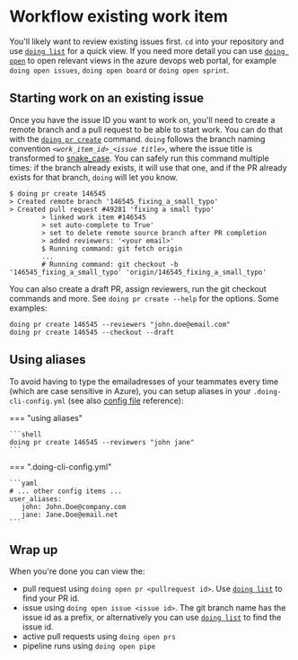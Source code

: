 # Workflow existing work item

You'll likely want to review existing issues first. `cd` into your repository and use [`doing list`](../reference/manual/list.md) for a quick view.
If you need more detail you can use [`doing open`](../reference/manual/open.md) to open relevant views in the azure devops web portal, for example `doing open issues`, `doing open board` or `doing open sprint`.

## Starting work on an existing issue

Once you have the issue ID you want to work on, you'll need to create a remote branch and a pull request to be able to start work. You can do that with the [`doing pr create`](../reference/manual/pr_create.md) command. `doing` follows the branch naming convention *`<work_item_id>_<issue title>`*, where the issue title is transformed to [snake_case](https://en.wikipedia.org/wiki/Snake_case). You can safely run this command multiple times: if the branch already exists, it will use that one, and if the PR already exists for that branch, `doing` will let you know.

<div class="termy termy-small">

```console
$ doing pr create 146545 
> Created remote branch '146545_fixing_a_small_typo'
> Created pull request #49281 'fixing a small typo'
        > linked work item #146545
        > set auto-complete to True'
        > set to delete remote source branch after PR completion
        > added reviewers: '<your email>'
        $ Running command: git fetch origin
        ...
        # Running command: git checkout -b '146545_fixing_a_small_typo' 'origin/146545_fixing_a_small_typo'
```

</div>

You can also create a draft PR, assign reviewers, run the git checkout commands and more. See `doing pr create --help` for the options. Some examples:

```shell
doing pr create 146545 --reviewers "john.doe@email.com"
doing pr create 146545 --checkout --draft
```

## Using aliases

To avoid having to type the emailadresses of your teammates every time (which are case sensitive in Azure), you can setup aliases in your `.doing-cli-config.yml` (see also [config file](../reference/config_file.md) reference):

=== "using aliases"

    ```shell
    doing pr create 146545 --reviewers "john jane"
    ```

=== ".doing-cli-config.yml"

    ```yaml
    # ... other config items ...
    user_aliases:
       john: John.Doe@company.com
       jane: Jane.Doe@email.net
    ```


## Wrap up

When you're done you can view the:

- pull request using `doing open pr <pullrequest id>`. Use [`doing list`](../reference/manual/list.md) to find your PR id.
- issue using `doing open issue <issue id>`. The git branch name has the issue id as a prefix, or alternatively you can use [`doing list`](../reference/manual/list.md) to find the issue id.
- active pull requests using `doing open prs`
- pipeline runs using `doing open pipe`
